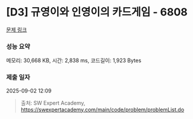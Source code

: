 # [D3] 규영이와 인영이의 카드게임 - 6808 

[문제 링크](https://swexpertacademy.com/main/code/problem/problemDetail.do?contestProbId=AWgv9va6HnkDFAW0) 

### 성능 요약

메모리: 30,668 KB, 시간: 2,838 ms, 코드길이: 1,923 Bytes

### 제출 일자

2025-09-02 12:09



> 출처: SW Expert Academy, https://swexpertacademy.com/main/code/problem/problemList.do